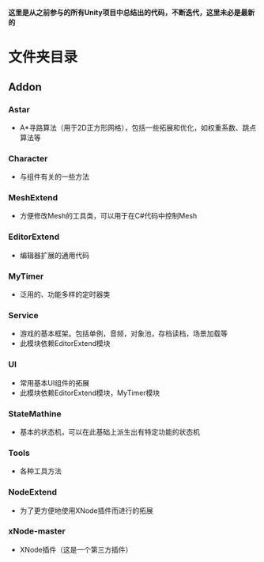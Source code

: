 **这里是从之前参与的所有Unity项目中总结出的代码，不断迭代，这里未必是最新的**

# 文件夹目录

## Addon

### Astar

- A*寻路算法（用于2D正方形网格），包括一些拓展和优化，如权重系数、跳点算法等


### Character

- 与组件有关的一些方法


### MeshExtend

- 方便修改Mesh的工具类，可以用于在C#代码中控制Mesh


### EditorExtend

- 编辑器扩展的通用代码


### MyTimer

- 泛用的、功能多样的定时器类


### Service

- 游戏的基本框架。包括单例，音频，对象池，存档读档，场景加载等
- 此模块依赖EditorExtend模块

### UI

- 常用基本UI组件的拓展
- 此模块依赖EditorExtend模块，MyTimer模块

### StateMathine

- 基本的状态机，可以在此基础上派生出有特定功能的状态机


### Tools

- 各种工具方法


### NodeExtend

- 为了更方便地使用XNode插件而进行的拓展


### xNode-master

- XNode插件（这是一个第三方插件）
